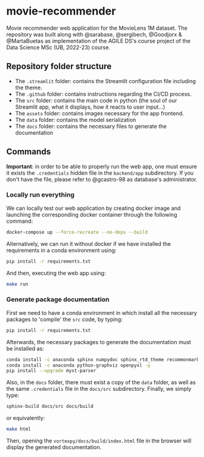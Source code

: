 # movie-recommender
Movie recommender web application for the MovieLens 1M dataset. The repository
was built along with @sarabase, @sergibech, @Goodjorx & @MartaBuetas as 
implementation of the AGILE DS's course project of the Data Science MSc 
(UB, 2022-23) course.

## Repository folder structure

* The ``.streamlit`` folder: contains the Streamlit configuration 
file including the theme.
* The ``.github`` folder: contains instructions regarding the CI/CD process.
* The ``src`` folder: contains the main code in python (the soul of our 
Streamlit app, what it displays, how it reacts to user input...)
* The ``assets`` folder: contains images necessary for the app frontend.
* The ``data`` folder: contains the model serialization
* The ``docs`` folder: contains the necessary files
to generate the documentation

## Commands

**Important**: in order to be able to properly run the web app, one must 
ensure it exists the ``.credentials`` hidden file in the ``backend/app``
subdirectory. If you don't have the file, please refer to @gcastro-98
as database's administrator.

### Locally run everything

We can locally test our web application by creating docker image and 
launching the corresponding docker container through the following command:
```bash
docker-compose up --force-recreate --no-deps --build
```

Alternatively, we can run it without docker if we have installed the 
requirements in a conda environment using:
```bash
pip install -r requirements.txt
```
And then, executing the web app using:
```bash
make run
```

### Generate package documentation

First we need to have a conda environment in which install all the 
necessary packages to 'compile' the ``src`` code, by typing:
```bash
pip install -r requirements.txt
```
Afterwards, the necessary packages to generate the documentation must be 
installed as:
```bash
conda install -c anaconda sphinx numpydoc sphinx_rtd_theme recommonmark -y
conda install -c anaconda python-graphviz openpyxl -y
pip install --upgrade myst-parser
```

Also, in the ``docs`` folder, there must exist a copy of the ``data`` folder, 
as well as the same ``.credentials`` file in the ``docs/src`` subdirectory.
Finally, we simply type:
```bash
sphinx-build docs/src docs/build
```
or equivalently:
```bash
make html
```

Then, opening the ``vortexpy/docs/build/index.html`` file in the browser
will display the generated documentation.